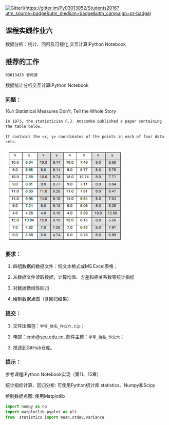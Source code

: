 
![Gitter](https://badges.gitter.im/Py03013052/Students2016.svg)](https://gitter.im/Py03013052/Students2016?utm_source=badge&utm_medium=badge&utm_campaign=pr-badge)

## 课程实践作业六

 数据分析：统计、回归及可视化,交互计算IPython Notebook  

## 推荐的工作 

	03013433 曾柯源  

数据统计分析交互计算IPython Notebook 

### 问题：

16.4 Statistical Measures Don't, Tell the Whole Story 

    In 1973, the statistician F.J. Anscombe published a paper containing the table below. 

    It contains the <x, y> coordinates of the points in each of four data sets.
    
 ![数据表](./table.png)
 
### 要求：

1. 四组数据的数据文件：纯文本格式或MS Excel表格；

2. 从数据文件读取数据，计算均值、方差和相关系数等统计指标

3. 对数据做线性回归

4. 绘制数据点图（含回归结果）

### 提交：

1. 文件压缩包：`学号_姓名_作业六.zip`；

2. 电邮：cmh@seu.edu.cn, 邮件主题：`学号_姓名_作业六`；

3. 推送到GitHub仓库。

### 提示：

参考课程IPython Notebook实现（第11、15章）

统计指标计算、回归分析: 可使用Python统计库 statistics、Numpy和Scipy

绘制数据点图: 使用Matplotlib

```python
import numpy as np
import matplotlib.pyplot as plt
from  statistics import mean,stdev,variance
```

      

